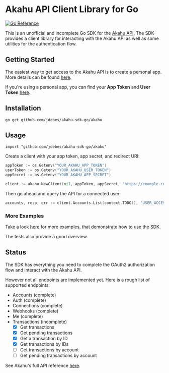 # Akahu API Client Library for Go

[![Go Reference](https://pkg.go.dev/badge/github.com/jdebes/akahu-sdk-go/akahu.svg)](https://pkg.go.dev/github.com/jdebes/akahu-sdk-go/akahu)

This is an unofficial and incomplete Go SDK for the [Akahu API](https://developers.akahu.nz/). The SDK provides a client library for interacting with the Akahu API as well as some utilities for the authentication flow.

## Getting Started

The easiest way to get access to the Akahu API is to create a personal app. More details can be found [here](https://developers.akahu.nz/docs/personal-apps).

If you're using a personal app, you can find your **App Token** and **User Token** [here](https://my.akahu.nz/developers).

## Installation

```
go get github.com/jdebes/akahu-sdk-go/akahu
```

## Usage

```
import "github.com/jdebes/akahu-sdk-go/akahu"
```

Create a client with your app token, app secret, and redirect URI:

```go
appToken := os.Getenv("YOUR_AKAHU_APP_TOKEN")
userToken := os.Getenv("YOUR_AKAHU_USER_TOKEN")
appSecret := os.Getenv("YOUR_AKAHU_APP_SECRET")

client := akahu.NewClient(nil, appToken, appSecret, "https://example.com/auth/akahu")
```

Then go ahead and query the API for a connected user:

```go
accounts, resp, err := client.Accounts.List(context.TODO(), "USER_ACCESS_TOKEN")
```

### More Examples

Take a look [here](https://github.com/jdebes/akahu-sdk-go/tree/main/example) for more examples, that demonstrate how to use the SDK.

The tests also provide a good overview.

## Status

The SDK has everything you need to complete the OAuth2 authorization flow and interact with the Akahu API.

However not all endpoints are implemented yet. Here is a rough list of supported endpoints:

- Accounts (complete)
- Auth (complete)
- Connections (complete)
- Webhooks (complete)
- Me (complete)
- Transactions (incomplete)
    - [x] Get transactions
    - [x] Get pending transactions
    - [x] Get a transaction by ID
    - [x] Get transactions by IDs
    - [ ] Get transactions by account 
    - [ ] Get pending transactions by account

See Akahu's full API reference [here](https://developers.akahu.nz/docs).
